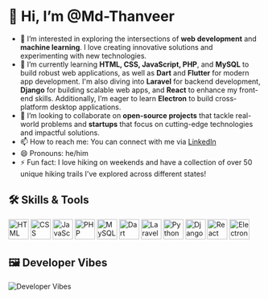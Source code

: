 # 👋 Hi, I’m @Md-Thanveer

- 👀 I’m interested in exploring the intersections of **web development** and **machine learning**. I love creating innovative solutions and experimenting with new technologies.
- 🌱 I’m currently learning **HTML, CSS, JavaScript, PHP**, and **MySQL** to build robust web applications, as well as **Dart** and **Flutter** for modern app development. I'm also diving into **Laravel** for backend development, **Django** for building scalable web apps, and **React** to enhance my front-end skills. Additionally, I’m eager to learn **Electron** to build cross-platform desktop applications.
- 💞️ I’m looking to collaborate on **open-source projects** that tackle real-world problems and **startups** that focus on cutting-edge technologies and impactful solutions.
- 📫 How to reach me: You can connect with me via [LinkedIn](https://www.linkedin.com/in/yourprofile)
- 😄 Pronouns: he/him
- ⚡ Fun fact: I love hiking on weekends and have a collection of over 50 unique hiking trails I've explored across different states!

<!---
Md-Thanveer/Md-Thanveer is a ✨ special ✨ repository because its `README.md` (this file) appears on your GitHub profile.
You can click the Preview link to take a look at your changes.
--->

## 🛠 Skills & Tools

<p align="left">
  <img src="https://cdn.jsdelivr.net/gh/devicons/devicon/icons/html5/html5-original.svg" alt="HTML" width="40" height="40"/>
  <img src="https://cdn.jsdelivr.net/gh/devicons/devicon/icons/css3/css3-original.svg" alt="CSS" width="40" height="40"/> 
  <img src="https://cdn.jsdelivr.net/gh/devicons/devicon/icons/javascript/javascript-original.svg" alt="JavaScript" width="40" height="40"/>
  <img src="https://cdn.jsdelivr.net/gh/devicons/devicon/icons/php/php-original.svg" alt="PHP" width="40" height="40"/>
  <img src="https://cdn.jsdelivr.net/gh/devicons/devicon/icons/mysql/mysql-original.svg" alt="MySQL" width="40" height="40"/>
  <img src="https://cdn.jsdelivr.net/gh/devicons/devicon/icons/dart/dart-original.svg" alt="Dart" width="40" height="40"/>
  <img src="https://cdn.jsdelivr.net/gh/devicons/devicon/icons/laravel/laravel-plain.svg" alt="Laravel" width="40" height="40"/>
  <img src="https://cdn.jsdelivr.net/gh/devicons/devicon/icons/python/python-original.svg" alt="Python" width="40" height="40"/>
  <img src="https://cdn.jsdelivr.net/gh/devicons/devicon/icons/django/django-plain.svg" alt="Django" width="40" height="40"/>
  <img src="https://cdn.jsdelivr.net/gh/devicons/devicon/icons/react/react-original.svg" alt="React" width="40" height="40"/>
  <img src="https://cdn.jsdelivr.net/gh/devicons/devicon/icons/electron/electron-original.svg" alt="Electron" width="40" height="40"/>
</p>

## 🖼️ Developer Vibes

![Developer Vibes](https://t3.ftcdn.net/jpg/08/24/71/98/240_F_824719896_gKb7ueuQjnBROHdABOJMvbiZ1vHX8Xiw.jpg)
